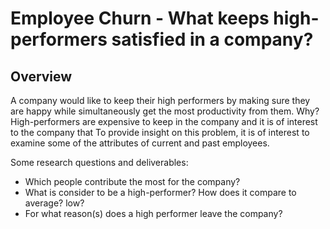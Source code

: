 # Employee Churn - What keeps high-performers satisfied in a company?

## Overview
A company would like to keep their high performers by making sure they are happy while simultaneously get the most productivity from them. Why? High-performers are expensive to keep in the company and it is of interest to the company that To provide insight on this problem, it is of interest to examine some of the attributes of current and past employees. 

Some research questions and deliverables:
* Which people contribute the most for the company?
* What is consider to be a high-performer? How does it compare to average? low?
* For what reason(s) does a high performer leave the company?

